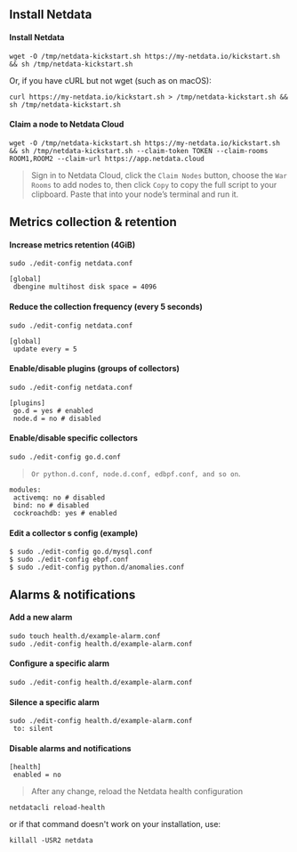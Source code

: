 ## Install Netdata

#### Install Netdata

```
wget -O /tmp/netdata-kickstart.sh https://my-netdata.io/kickstart.sh && sh /tmp/netdata-kickstart.sh
```

Or, if you have cURL but not wget (such as on macOS):

```
curl https://my-netdata.io/kickstart.sh > /tmp/netdata-kickstart.sh && sh /tmp/netdata-kickstart.sh
```

#### Claim a node to Netdata Cloud

```
wget -O /tmp/netdata-kickstart.sh https://my-netdata.io/kickstart.sh && sh /tmp/netdata-kickstart.sh --claim-token TOKEN --claim-rooms ROOM1,ROOM2 --claim-url https://app.netdata.cloud
```

> Sign in to Netdata Cloud, click the `Claim Nodes` button, choose the `War Rooms` to add nodes to, then click `Copy` to copy the full script to your clipboard. Paste that into your node’s terminal and run it.


## Metrics collection & retention

#### Increase metrics retention (4GiB)

```
sudo ./edit-config netdata.conf
```

```
[global]
 dbengine multihost disk space = 4096
```

#### Reduce the collection frequency (every 5 seconds)

```
sudo ./edit-config netdata.conf
```

```
[global]
 update every = 5
```

#### Enable/disable plugins (groups of collectors)

```
sudo ./edit-config netdata.conf
```

```
[plugins]
 go.d = yes # enabled
 node.d = no # disabled
```

#### Enable/disable specific collectors

```
sudo ./edit-config go.d.conf
```

> `Or python.d.conf, node.d.conf, edbpf.conf, and so on`.

```
modules:
 activemq: no # disabled
 bind: no # disabled
 cockroachdb: yes # enabled
 ```

#### Edit a collector s config (example)

```
$ sudo ./edit-config go.d/mysql.conf
$ sudo ./edit-config ebpf.conf
$ sudo ./edit-config python.d/anomalies.conf
```

## Alarms & notifications

#### Add a new alarm

```
sudo touch health.d/example-alarm.conf
sudo ./edit-config health.d/example-alarm.conf
```

#### Configure a specific alarm

```
sudo ./edit-config health.d/example-alarm.conf
```

#### Silence a specific alarm

```
sudo ./edit-config health.d/example-alarm.conf
 to: silent
```

#### Disable alarms and notifications

```
[health]
 enabled = no
```

> After any change, reload the Netdata health configuration

```
netdatacli reload-health
```

or if that command doesn't work on your installation, use:

```
killall -USR2 netdata
```